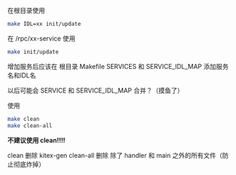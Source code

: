 在根目录使用
```bash
make IDL=xx init/update
```

在 /rpc/xx-service 使用
```bash
make init/update
```

增加服务后应该在 根目录 Makefile SERVICES 和 SERVICE_IDL_MAP 添加服务名和IDL名

以后可能会 SERVICE 和 SERVICE_IDL_MAP 合并？（摸鱼了）

使用
```bash
make clean
make clean-all
```

**不建议使用 clean!!!!**

clean 删除 kitex-gen
clean-all 删除 除了 handler 和 main 之外的所有文件（防止彻底炸掉）